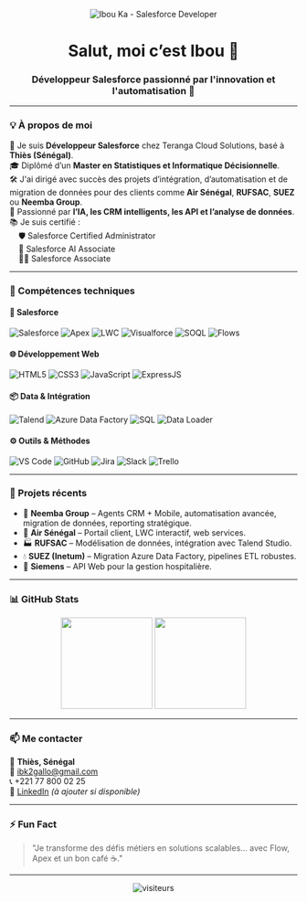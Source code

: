 <!-- BANNIÈRE -->
<p align="center">
  <img src="https://avatars.githubusercontent.com/u/72324499?v=4" alt="Ibou Ka - Salesforce Developer"  />
</p>

<h1 align="center">Salut, moi c’est Ibou 👋</h1>
<h3 align="center">Développeur Salesforce passionné par l'innovation et l'automatisation 🚀</h3>

---

### 💡 À propos de moi

🎯 Je suis **Développeur Salesforce** chez Teranga Cloud Solutions, basé à **Thiès (Sénégal)**.  
🎓 Diplômé d’un **Master en Statistiques et Informatique Décisionnelle**.  
🛠️ J'ai dirigé avec succès des projets d’intégration, d’automatisation et de migration de données pour des clients comme **Air Sénégal**, **RUFSAC**, **SUEZ** ou **Neemba Group**.  
🤖 Passionné par **l’IA, les CRM intelligents, les API et l’analyse de données**.  
📚 Je suis certifié :  
&nbsp;&nbsp;&nbsp;&nbsp;🛡️ Salesforce Certified Administrator  
&nbsp;&nbsp;&nbsp;&nbsp;🧠 Salesforce AI Associate  
&nbsp;&nbsp;&nbsp;&nbsp;👨‍💻 Salesforce Associate

---

### 🧰 Compétences techniques

#### 🔷 Salesforce
![Salesforce](https://img.shields.io/badge/Salesforce-00A1E0?style=for-the-badge&logo=salesforce&logoColor=white)
![Apex](https://img.shields.io/badge/Apex-FF7675?style=for-the-badge)
![LWC](https://img.shields.io/badge/LWC-007ACC?style=for-the-badge)
![Visualforce](https://img.shields.io/badge/Visualforce-blue?style=for-the-badge)
![SOQL](https://img.shields.io/badge/SOQL-3776AB?style=for-the-badge)
![Flows](https://img.shields.io/badge/Salesforce%20Flow-F4C430?style=for-the-badge)

#### 🌐 Développement Web
![HTML5](https://img.shields.io/badge/HTML5-E34F26?style=for-the-badge&logo=html5&logoColor=white)
![CSS3](https://img.shields.io/badge/CSS3-1572B6?style=for-the-badge&logo=css3&logoColor=white)
![JavaScript](https://img.shields.io/badge/JavaScript-F0DB4F?style=for-the-badge&logo=javascript&logoColor=black)
![ExpressJS](https://img.shields.io/badge/Express.js-404D59?style=for-the-badge)

#### 📦 Data & Intégration
![Talend](https://img.shields.io/badge/Talend-FF6C37?style=for-the-badge)
![Azure Data Factory](https://img.shields.io/badge/Azure%20Data%20Factory-0078D4?style=for-the-badge&logo=azuredatafactory&logoColor=white)
![SQL](https://img.shields.io/badge/SQL-4479A1?style=for-the-badge)
![Data Loader](https://img.shields.io/badge/Data%20Loader-003366?style=for-the-badge)

#### ⚙️ Outils & Méthodes
![VS Code](https://img.shields.io/badge/VSCode-007ACC?style=for-the-badge)
![GitHub](https://img.shields.io/badge/GitHub-181717?style=for-the-badge)
![Jira](https://img.shields.io/badge/Jira-0052CC?style=for-the-badge)
![Slack](https://img.shields.io/badge/Slack-4A154B?style=for-the-badge)
![Trello](https://img.shields.io/badge/Trello-0052CC?style=for-the-badge)

---

### 🚀 Projets récents

- 🧠 **Neemba Group** – Agents CRM + Mobile, automatisation avancée, migration de données, reporting stratégique.
- 🛫 **Air Sénégal** – Portail client, LWC interactif, web services.
- 🏭 **RUFSAC** – Modélisation de données, intégration avec Talend Studio.
- 💧 **SUEZ (Inetum)** – Migration Azure Data Factory, pipelines ETL robustes.
- 🏥 **Siemens** – API Web pour la gestion hospitalière.

---

### 📊 GitHub Stats

<p align="center">
  <img src="https://github-readme-stats.vercel.app/api?username=your-username&show_icons=true&theme=github_dark" height="160" />
  <img src="https://github-readme-stats.vercel.app/api/top-langs/?username=your-username&layout=compact&theme=github_dark" height="160"/>
</p>

---

### 📫 Me contacter

📍 **Thiès, Sénégal**  
📧 [ibk2gallo@gmail.com](mailto:ibk2gallo@gmail.com)  
📞 +221 77 800 02 25  
🔗 [LinkedIn](https://linkedin.com/in/ibou-salesforce) *(à ajouter si disponible)*

---

### ⚡ Fun Fact

> "Je transforme des défis métiers en solutions scalables… avec Flow, Apex et un bon café ☕."

---

<!-- Badges Footer -->
<p align="center">
  <img src="https://visitor-badge.laobi.icu/badge?page_id=ibouka" alt="visiteurs" />
</p>
